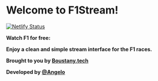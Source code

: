 # Welcome to F1Stream!
[![Netlify Status](https://api.netlify.com/api/v1/badges/9cf001c3-ee79-47f6-99bd-70bade6e3ee7/deploy-status)](https://app.netlify.com/sites/sportf1/deploys)    


**Watch F1 for free:**

**Enjoy a clean and simple stream interface for the F1 races.**


**Brought to you by [Boustany.tech](https://boustany.tech/)**

**Developed by [@Angelo](https://github.com/angelo-boustany)**

